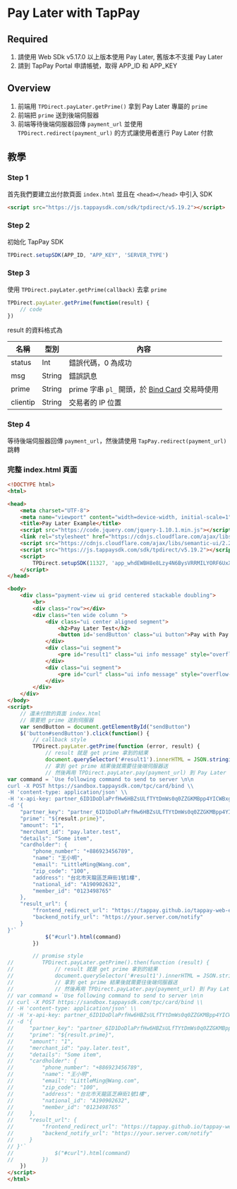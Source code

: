 # Pay Later with TapPay

## Required

1. 請使用 Web SDk v5.17.0 以上版本使用 Pay Later, 舊版本不支援 Pay Later
2. 請到 TapPay Portal 申請帳號，取得 APP_ID 和 APP_KEY

## Overview

1. 前端用 `TPDirect.payLater.getPrime()` 拿到 Pay Later 專屬的 `prime`
2. 前端把 `prime` 送到後端伺服器
3. 前端等待後端伺服器回傳 `payment_url` 並使用 `TPDirect.redirect(payment_url)` 的方式讓使用者進行 Pay Later 付款


## 教學

### Step 1

首先我們要建立出付款頁面 `index.html` 並且在 `<head></head>` 中引入 SDK

```html
<script src="https://js.tappaysdk.com/sdk/tpdirect/v5.19.2"></script>
```

### Step 2

初始化 TapPay SDK

```js
TPDirect.setupSDK(APP_ID, "APP_KEY", 'SERVER_TYPE')
```

### Step 3

使用 `TPDirect.payLater.getPrime(callback)` 去拿 `prime`

```js
TPDirect.payLater.getPrime(function(result) {
    // code
})
```

result 的資料格式為

名稱 | 型別 | 內容
--- | --- | ---
status | Int | 錯誤代碼，0 為成功
msg | String | 錯誤訊息
prime | String | prime 字串 `pl_` 開頭，於 <a href="https://docs.tappaysdk.com/pay-later/zh/advanced.html#bind-card-api">Bind Card</a> 交易時使用
clientip | String | 交易者的 IP 位置

### Step 4

等待後端伺服器回傳 `payment_url`，然後請使用 `TapPay.redirect(payment_url)` 跳轉

### 完整 index.html 頁面

```html
<!DOCTYPE html>
<html>

<head>
    <meta charset="UTF-8">
    <meta name="viewport" content="width=device-width, initial-scale=1">
    <title>Pay Later Example</title>
    <script src="https://code.jquery.com/jquery-1.10.1.min.js"></script>
    <link rel="stylesheet" href="https://cdnjs.cloudflare.com/ajax/libs/semantic-ui/2.2.13/semantic.min.css">
    <script src="https://cdnjs.cloudflare.com/ajax/libs/semantic-ui/2.2.13/semantic.min.js"></script>
    <script src="https://js.tappaysdk.com/sdk/tpdirect/v5.19.2"></script>
    <script>
        TPDirect.setupSDK(11327, 'app_whdEWBH8e8Lzy4N6BysVRRMILYORF6UxXbiOFsICkz0J9j1C0JUlCHv1tVJC', 'sandbox')
    </script>
</head>

<body>
    <div class="payment-view ui grid centered stackable doubling">
        <br>
        <div class="row"></div>
        <div class="ten wide column ">
            <div class="ui center aligned segment">
                <h2>Pay Later Test</h2>
                <button id='sendButton' class="ui button">Pay with Pay Later</button>
            </div>
            <div class="ui segment">
                <pre id="result1" class="ui info message" style="overflow-x: auto"></pre>
            </div>
            <div class="ui segment">
                <pre id="curl" class="ui info message" style="overflow-x: auto">
            </div>
        </div>
    </div>
</body>
<script>
    // 還未付款的頁面 index.html
    // 需要把 prime 送到伺服器
    var sendButton = document.getElementById("sendButton")
    $('button#sendButton').click(function() {
        // callback style
        TPDirect.payLater.getPrime(function (error, result) {
            // result 就是 get prime 拿到的結果
            document.querySelector('#result1').innerHTML = JSON.stringify(result, null, 4)
            // 拿到 get prime 結果後就需要往後端伺服器送
            // 然後再用 TPDirect.payLater.pay(payment_url) 到 Pay Later 付款頁面
var command = `Use following command to send to server \n\n
curl -X POST https://sandbox.tappaysdk.com/tpc/card/bind \\
-H 'content-type: application/json' \\
-H 'x-api-key: partner_6ID1DoDlaPrfHw6HBZsULfTYtDmWs0q0ZZGKMBpp4YICWBxgK97eK3RM' \\
-d '{
    "partner_key": "partner_6ID1DoDlaPrfHw6HBZsULfTYtDmWs0q0ZZGKMBpp4YICWBxgK97eK3RM",
    "prime": "${result.prime}",
    "amount": "1",
    "merchant_id": "pay.later.test",
    "details": "Some item",
    "cardholder": {
        "phone_number": "+886923456789",
        "name": "王小明",
        "email": "LittleMing@Wang.com",
        "zip_code": "100",
        "address": "台北市天龍區芝麻街1號1樓",
        "national_id": "A190902632",
        "member_id": "0123498765"
    },
    "result_url": {
        "frontend_redirect_url": "https://tappay.github.io/tappay-web-example/Pay_Later/example/index.html",
        "backend_notify_url": "https://your.server.com/notify"
    }
}'`
            $("#curl").html(command)
        })

        // promise style
//         TPDirect.payLater.getPrime().then(function (result) {
//             // result 就是 get prime 拿到的結果
//             document.querySelector('#result1').innerHTML = JSON.stringify(result, null, 4)
//             // 拿到 get prime 結果後就需要往後端伺服器送
//             // 然後再用 TPDirect.payLater.pay(payment_url) 到 Pay Later 付款頁面
// var command = `Use following command to send to server \n\n
// curl -X POST https://sandbox.tappaysdk.com/tpc/card/bind \\
// -H 'content-type: application/json' \\
// -H 'x-api-key: partner_6ID1DoDlaPrfHw6HBZsULfTYtDmWs0q0ZZGKMBpp4YICWBxgK97eK3RM' \\
// -d '{
//     "partner_key": "partner_6ID1DoDlaPrfHw6HBZsULfTYtDmWs0q0ZZGKMBpp4YICWBxgK97eK3RM",
//     "prime": "${result.prime}",
//     "amount": "1",
//     "merchant_id": "pay.later.test",
//     "details": "Some item",
//     "cardholder": {
//         "phone_number": "+886923456789",
//         "name": "王小明",
//         "email": "LittleMing@Wang.com",
//         "zip_code": "100",
//         "address": "台北市天龍區芝麻街1號1樓",
//         "national_id": "A190902632",
//         "member_id": "0123498765"
//     },
//     "result_url": {
//         "frontend_redirect_url": "https://tappay.github.io/tappay-web-example/Pay_Later/example/index.html",
//         "backend_notify_url": "https://your.server.com/notify"
//     }
// }'`
//             $("#curl").html(command)
//         })
    })
</script>
</html>
```
